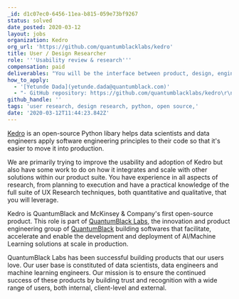 ```yaml
---
_id: d1c07ec0-6456-11ea-b815-059e73bf9267
status: solved
date_posted: 2020-03-12
layout: jobs
organization: Kedro
org_url: 'https://github.com/quantumblacklabs/kedro'
title: User / Design Researcher
role: '''Usability review & research'''
compensation: paid
deliverables: "You will be the interface between product, design, engineering and users to:\r\n - Carry out user research, being creative around success tracking, generating wire frames and prototypes in Python\r\n - Produce design documents that explain your ideas, prototype ideas and experiences\r\n - Develop design concepts, wireframes, prototypes, usage scenarios, task analysis, specifications and other UX/UI design deliverables\r\n - Conceptualise original ideas that bring simplicity and user friendliness to complex design challenges\r\n - Evangelise curiosity for the needs of our customers through data driven discovery and design"
how_to_apply:
  - '[Yetunde Dada](yetunde.dada@quantumblack.com)'
  - "- GitHub repository: https://github.com/quantumblacklabs/kedro\r\n- Documentation: https://kedro.readthedocs.io/en/stable/\r\n- Company website: https://quantumblack.com/"
github_handle: ''
tags: 'user research, design research, python, open source,'
date: '2020-03-12T11:44:23.842Z'
---
```

[Kedro](https://github.com/quantumblacklabs/kedro) is an open-source Python libary helps data scientists and data engineers apply software engineering principles to their code so that it's easier to move it into production. 

We are primarily trying to improve the usability and adoption of Kedro but also have some work to do on how it integrates and scale with other solutions within our product suite. You have experience in all aspects of research, from planning to execution and have a practical knowledge of the full suite of UX Research techniques, both quantitative  and qualitative, that you will leverage. 

Kedro is QuantumBlack and McKinsey & Company's first open-source product. This role is part of [QuantumBlack Labs](https://quantumblack.com/labs), the innovation and product engineering group of [QuantumBlack](https://quantumblack.com/) building softwares that facilitate, accelerate and enable the development and deployment of AI/Machine Learning solutions at scale in production.

QuantumBlack Labs has been successful building products that our users love. Our user base is constituted of data scientists, data engineers and machine learning engineers. Our mission is to ensure the continued success of these products by building trust and recognition with a wide range of users, both internal, client-level and external.
